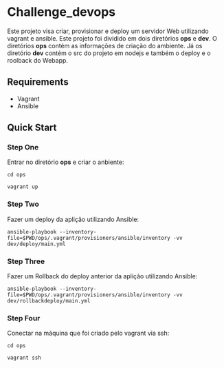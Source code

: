 # Challenge_devops

Este projeto visa criar, provisionar e deploy um servidor Web utilizando vagrant e ansible. Este projeto foi dividido em dois diretórios **ops** e **dev**.
O diretórios **ops** contém as informações de criação do ambiente. Já os diretório **dev** contém o src do projeto em nodejs e também o deploy e o roolback do Webapp.

## Requirements

 - Vagrant
 - Ansible 
 
## Quick Start

### Step One 

Entrar no diretório **ops** e criar o anbiente:

``` cd ops ```

``` vagrant up ```


### Step Two

Fazer um deploy da aplição utilizando Ansible:

```ansible-playbook --inventory-file=$PWD/ops/.vagrant/provisioners/ansible/inventory -vv dev/deploy/main.yml```


### Step Three

Fazer um Rollback do deploy anterior da aplição utilizando Ansible:

```ansible-playbook --inventory-file=$PWD/ops/.vagrant/provisioners/ansible/inventory -vv dev/rollbackdeploy/main.yml```


### Step Four

Conectar na máquina que foi criado pelo vagrant via ssh:

``` cd ops ```

``` vagrant ssh ```
